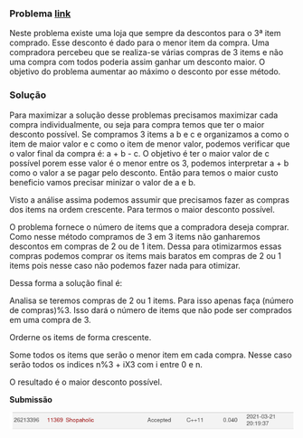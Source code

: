 ### Problema [link](https://onlinejudge.org/index.php?option=com_onlinejudge&Itemid=8&category=24&page=show_problem&problem=2354)

Neste problema existe uma loja que sempre da descontos para o 3ª item comprado.
Esse desconto é dado para o menor item da compra. Uma compradora percebeu que se
realiza-se várias compras de 3 items e não uma compra com todos poderia assim ganhar 
um desconto maior. O objetivo do problema aumentar ao máximo o desconto por esse método.

### Solução

Para maximizar a solução desse problemas precisamos maximizar cada compra individualmente, 
ou seja para compra temos que ter o maior desconto possível. Se compramos 3 items a b e c 
e organizamos a como o item de maior valor e c como o item de menor valor, podemos verificar que 
o valor final da compra é: a + b - c. O objetivo é ter o maior valor de c possível porem esse valor
é o menor entre os 3, podemos interpretar a + b como o valor a se pagar pelo desconto. Então para 
temos o maior custo beneficio vamos precisar minizar o valor de a e b. 

Visto a análise assima podemos assumir que precisamos fazer as compras dos items na ordem crescente.
Para termos o maior desconto possível.

O problema fornece o número de items que a compradora deseja comprar. 
Como nesse método compramos de 3 em 3 items não ganharemos descontos em compras de 
2 ou de 1 item. Dessa para otimizarmos essas compras podemos comprar os items mais baratos em 
compras de 2 ou 1 items pois nesse caso não podemos fazer nada para otimizar.

Dessa forma a solução final é:

Analisa se teremos compras de 2 ou 1 items. Para isso apenas faça (número de compras)%3. Isso dará
o número de items que não pode ser comprados em uma compra de 3.

Orderne os items de forma crescente. 

Some todos os items que serão o menor item em cada compra. Nesse caso serão todos os indices 
n%3 + iX3 com i entre 0 e n.

O resultado é o maior desconto possível.


**Submissão**

![Submissão](./submission1.png)

